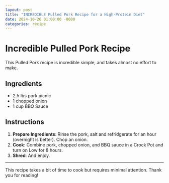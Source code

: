 ```yaml
---
layout: post
title: "INCREDIBLE Pulled Pork Recipe for a High-Protein Diet"
date: 2024-10-26 01:00:00 -0600
categories: recipe
---
```


# Incredible Pulled Pork Recipe

This Pulled Pork recipe is incredible simple, and takes almost no effort to make.

## Ingredients
- 2.5 lbs pork picnic
- 1 chopped onion
- 1 cup BBQ Sauce

## Instructions
1. **Prepare Ingredients**: Rinse the pork, salt and refridgerate for an hour (overnight is better). Chop an onion.
2. **Cook**: Combine pork, chopped onion, and BBQ sauce in a Crock Pot and turn on Low for 8 hours.
3. **Shred**: And enjoy.

---

This recipe takes a bit of time to cook but requires minimal attention. Thank you for reading!

